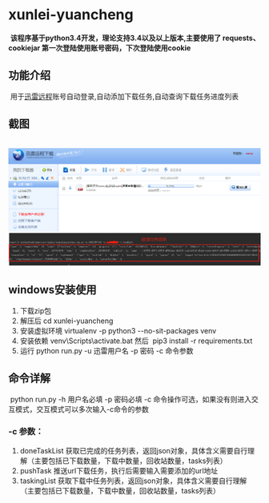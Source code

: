 # xunlei-yuancheng
  **该程序基于python3.4开发，理论支持3.4以及以上版本,主要使用了 requests、cookiejar 第一次登陆使用账号密码，下次登陆使用cookie**
## 功能介绍
  用于[迅雷远程](http://yuancheng.xunlei.com/)账号自动登录,自动添加下载任务,自动查询下载任务进度列表
## 截图
  ![](https://github.com/ijustlearn/xunlei-yuancheng/blob/master/image1.png) ![](https://github.com/ijustlearn/xunlei-yuancheng/blob/master/image2.png)
## windows安装使用
1. 下载zip包
2. 解压后 cd xunlei-yuancheng
3. 安装虚拟环境 virtualenv -p python3 --no-sit-packages venv
4. 安装依赖 venv\Scripts\activate.bat 然后  pip3 install -r requirements.txt 
5. 运行 python run.py -u 迅雷用户名 -p 密码 -c 命令参数
## 命令详解
  python run.py -h 用户名必填 -p 密码必填 -c 命令操作可选，如果没有则进入交互模式，交互模式可以多次输入-c命令的参数
### -c 参数：
1. doneTaskList 获取已完成的任务列表，返回json对象，具体含义需要自行理解（主要包括已下载数量，下载中数量，回收站数量，tasks列表）
2. pushTask 推送url下载任务，执行后需要输入需要添加的url地址
3. taskingList 获取下载中任务列表，返回json对象，具体含义需要自行理解（主要包括已下载数量，下载中数量，回收站数量，tasks列表）
